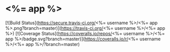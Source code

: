 # <%= app %>
[![Build Status](https://secure.travis-ci.org/<%= username %>/<%= app %>.png?branch=master)](https://travis-ci.org/<%= username %>/<%= app %>)
[![Coverage Status](https://coveralls.io/repos/<%= username %>/<%= app %>/badge.svg?branch=master)](https://coveralls.io/r/<%= username %>/<%= app %>/?branch=master)
